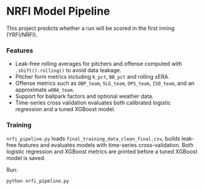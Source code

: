 # NRFI Model Pipeline

This project predicts whether a run will be scored in the first inning (YRFI/NRFI).

### Features
- Leak-free rolling averages for pitchers and offense computed with `.shift().rolling()` to avoid data leakage.
- Pitcher form metrics including `K_pct`, `BB_pct` and rolling xERA.
- Offense metrics such as `OBP_team`, `SLG_team`, `OPS_team`, `ISO_team`, and an approximate `wOBA_team`.
- Support for ballpark factors and optional weather data.
- Time-series cross validation evaluates both calibrated logistic regression and a tuned XGBoost model.

### Training
`nrfi_pipeline.py` loads `final_training_data_clean_final.csv`, builds leak-free features and evaluates models with time-series cross-validation. Both logistic regression and XGBoost metrics are printed before a tuned XGBoost model is saved.

Run:
```bash
python nrfi_pipeline.py
```
